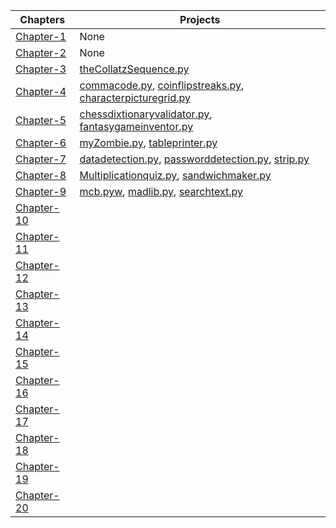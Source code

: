 **Chapters**|**Projects**
--------------|---------------|
[Chapter-1](https://github.com/Akshaj000/AutomateTheBoringStuffUsingPython/tree/master/Chapter_1)|None|
[Chapter-2](https://github.com/Akshaj000/AutomateTheBoringStuffUsingPython/tree/master/Chapter_2)|None|
[Chapter-3](https://github.com/Akshaj000/AutomateTheBoringStuffUsingPython/tree/master/Chapter_3)|[theCollatzSequence.py](https://github.com/Akshaj000/AutomateTheBoringStuffUsingPython/blob/master/Chapter_3/theCollatzSequence.py)|
[Chapter-4](https://github.com/Akshaj000/AutomateTheBoringStuffUsingPython/tree/master/Chapter_4)|[commacode.py](https://github.com/Akshaj000/AutomateTheBoringStuffUsingPython/blob/master/Chapter_4/commacode.py), [coinflipstreaks.py](coinhttps://github.com/Akshaj000/AutomateTheBoringStuffUsingPython/tree/master/Chapter_4), [characterpicturegrid.py](coinhttps://github.com/Akshaj000/AutomateTheBoringStuffUsingPython/tree/master/Chapter_4) |
[Chapter-5](https://github.com/Akshaj000/AutomateTheBoringStuffUsingPython/tree/master/Chapter_5)|[chessdixtionaryvalidator.py](https://github.com/Akshaj000/AutomateTheBoringStuffUsingPython/blob/master/Chapter_5/projects/chessdictionaryvalidator.py), [fantasygameinventor.py](https://github.com/Akshaj000/AutomateTheBoringStuffUsingPython/blob/master/Chapter_5/projects/fantasygameinventor.py)|
[Chapter-6](https://github.com/Akshaj000/AutomateTheBoringStuffUsingPython/tree/master/Chapter_6)|[myZombie.py](https://github.com/Akshaj000/AutomateTheBoringStuffUsingPython/blob/master/Chapter_6/Projects/myZombie.py), [tableprinter.py](https://github.com/Akshaj000/AutomateTheBoringStuffUsingPython/blob/master/Chapter_6/Projects/tableprinter.py)|
[Chapter-7](https://github.com/Akshaj000/AutomateTheBoringStuffUsingPython/tree/master/Chapter_7)|[datadetection.py](https://github.com/Akshaj000/AutomateTheBoringStuffUsingPython/blob/master/Chapter_7/projects/datadetection.py), [passworddetection.py](https://github.com/Akshaj000/AutomateTheBoringStuffUsingPython/blob/master/Chapter_7/projects/passworddetection.py), [strip.py](https://github.com/Akshaj000/AutomateTheBoringStuffUsingPython/blob/master/Chapter_7/projects/strip.py)|
[Chapter-8](https://github.com/Akshaj000/AutomateTheBoringStuffUsingPython/tree/master/Chapter_8)|[Multiplicationquiz.py](https://github.com/Akshaj000/AutomateTheBoringStuffUsingPython/blob/master/Chapter_8/Projects/Multiplicationquiz.py), [sandwichmaker.py](https://github.com/Akshaj000/AutomateTheBoringStuffUsingPython/blob/master/Chapter_8/Projects/Multiplicationquiz.py)|
[Chapter-9](https://github.com/Akshaj000/AutomateTheBoringStuffUsingPython/tree/master/Chapter_9)|[mcb.pyw](https://github.com/Akshaj000/AutomateTheBoringStuffUsingPython/blob/master/Chapter_9/chapterprojects/mcb.pyw), [madlib.py](https://github.com/Akshaj000/AutomateTheBoringStuffUsingPython/blob/master/Chapter_9/chapterprojects/madlib.py), [searchtext.py](https://github.com/Akshaj000/AutomateTheBoringStuffUsingPython/blob/master/Chapter_9/chapterprojects/searchtext.py)|
[Chapter-10](https://github.com/Akshaj000/AutomateTheBoringStuffUsingPython/tree/master/Chapter_10)||
[Chapter-11](https://github.com/Akshaj000/AutomateTheBoringStuffUsingPython/tree/master/Chapter_11)||
[Chapter-12](https://github.com/Akshaj000/AutomateTheBoringStuffUsingPython/tree/master/Chapter_12)||
[Chapter-13](https://github.com/Akshaj000/AutomateTheBoringStuffUsingPython/tree/master/Chapter_13)||
[Chapter-14](https://github.com/Akshaj000/AutomateTheBoringStuffUsingPython/tree/master/Chapter_14)||
[Chapter-15](https://github.com/Akshaj000/AutomateTheBoringStuffUsingPython/tree/master/Chapter_15)||
[Chapter-16](https://github.com/Akshaj000/AutomateTheBoringStuffUsingPython/tree/master/Chapter_16)||
[Chapter-17](https://github.com/Akshaj000/AutomateTheBoringStuffUsingPython/tree/master/Chapter_17)||
[Chapter-18](https://github.com/Akshaj000/AutomateTheBoringStuffUsingPython/tree/master/Chapter_18)||
[Chapter-19](https://github.com/Akshaj000/AutomateTheBoringStuffUsingPython/tree/master/Chapter_19)||
[Chapter-20](https://github.com/Akshaj000/AutomateTheBoringStuffUsingPython/tree/master/Chapter_20)||
